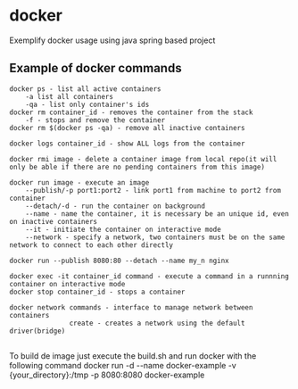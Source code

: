 # docker
Exemplify docker usage using java spring based project

## Example of docker commands
```
docker ps - list all active containers
	-a list all containers
	-qa - list only container's ids
docker rm container_id - removes the container from the stack
	-f - stops and remove the container
docker rm $(docker ps -qa) - remove all inactive containers

docker logs container_id - show ALL logs from the container

docker rmi image - delete a container image from local repo(it will only be able if there are no pending containers from this image)

docker run image - execute an image
	--publish/-p port1:port2 - link port1 from machine to port2 from container
	--detach/-d - run the container on background
	--name - name the container, it is necessary be an unique id, even on inactive containers
	--it - initiate the container on interactive mode
	--network - specify a network, two containers must be on the same network to connect to each other directly
	
docker run --publish 8080:80 --detach --name my_n nginx

docker exec -it container_id command - execute a command in a runnning container on interactive mode
docker stop container_id - stops a container

docker network commands - interface to manage network between containers
			   create - creates a network using the default driver(bridge)

```
##
To build de image just execute the build.sh and run docker with the following command
docker run -d --name docker-example -v {your_directory}:/tmp -p 8080:8080 docker-example